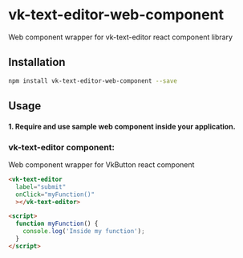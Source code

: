 # vk-text-editor-web-component

Web component wrapper for vk-text-editor react component library
## Installation

```bash
npm install vk-text-editor-web-component --save
```

## Usage

#### 1. Require and use sample web component inside your application.

### vk-text-editor component:

Web component wrapper for VkButton react component

```html
<vk-text-editor
  label="submit"
  onClick="myFunction()"
  ></vk-text-editor>

<script>
  function myFunction() {
    console.log('Inside my function');
  }
</script>
```
